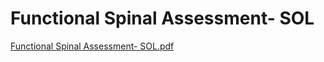 # Functional Spinal Assessment- SOL

[Functional Spinal Assessment- SOL.pdf](Functional%20Spinal%20Assessment-%20SOL%208ad2cab2d945471fab69e12b7d351ebe/Functional_Spinal_Assessment-_SOL.pdf)